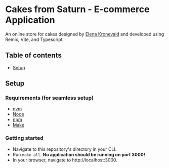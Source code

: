 # Cakes from Saturn - E-commerce Application

An online store for cakes designed by [Elena Kronevald](https://www.behance.net/Tab1et0chka) and developed using Remix, Vite, and Typescript.

## Table of contents

- [Setup](#setup)

## Setup

### Requirements (for seamless setup)
- [nvm](https://github.com/nvm-sh/nvm)
- [Node](https://nodejs.org/en/)
- [npm](https://docs.npmjs.com/cli/v10/configuring-npm/install)
- [Make](https://www.gnu.org/software/make/)

### Getting started
- Navigate to this repository's directory in your CLI.
- Run `make all`. **No application should be running on port 3000!**
- In your browser, navigate to http://localhost:3000.